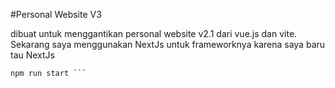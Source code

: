 #Personal Website V3 


dibuat untuk menggantikan personal website v2.1 dari vue.js dan vite. Sekarang saya menggunakan NextJs untuk frameworknya karena saya baru tau NextJs

``` NextJS
npm run start ```